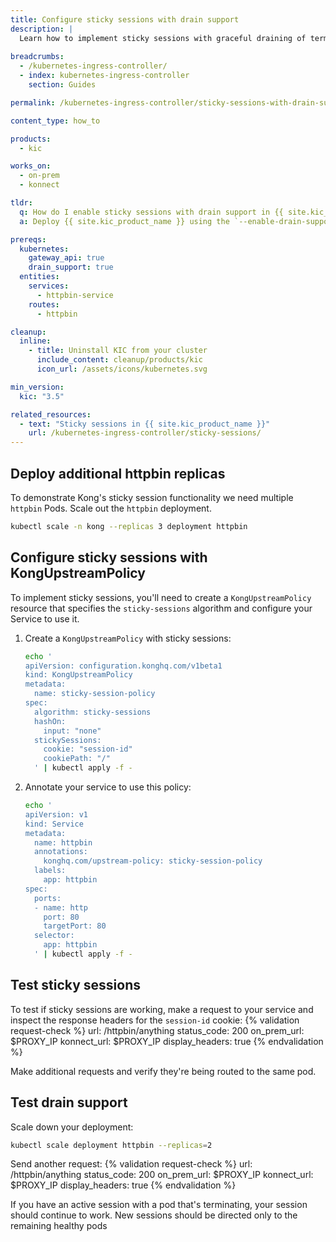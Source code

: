 ```yaml
---
title: Configure sticky sessions with drain support
description: |
  Learn how to implement sticky sessions with graceful draining of terminating pods using {{site.kic_product_name}}.
  
breadcrumbs:
  - /kubernetes-ingress-controller/
  - index: kubernetes-ingress-controller
    section: Guides

permalink: /kubernetes-ingress-controller/sticky-sessions-with-drain-support/

content_type: how_to

products:
  - kic

works_on:
  - on-prem
  - konnect

tldr:
  q: How do I enable sticky sessions with drain support in {{ site.kic_product_name }}?  
  a: Deploy {{ site.kic_product_name }} using the `--enable-drain-support=true` flag. Next, configure `spec.stickySessions` and set `spec.algorithm` to `sticky-sessions` in a `KongUpstreamPolicy` resource. Finally, attach the `KongUpstreamPolicy` resource to a Kubernetes Service with the `konghq.com/upstream-policy` annotation.

prereqs:
  kubernetes:
    gateway_api: true
    drain_support: true
  entities:
    services:
      - httpbin-service
    routes:
      - httpbin

cleanup:
  inline:
    - title: Uninstall KIC from your cluster
      include_content: cleanup/products/kic
      icon_url: /assets/icons/kubernetes.svg

min_version:
  kic: "3.5"

related_resources:
  - text: "Sticky sessions in {{ site.kic_product_name }}"
    url: /kubernetes-ingress-controller/sticky-sessions/
---
```


## Deploy additional httpbin replicas

To demonstrate Kong's sticky session functionality we need multiple `httpbin` Pods. Scale out the `httpbin` deployment.

```bash
kubectl scale -n kong --replicas 3 deployment httpbin
```

## Configure sticky sessions with KongUpstreamPolicy

To implement sticky sessions, you'll need to create a `KongUpstreamPolicy` resource that specifies the `sticky-sessions` algorithm and configure your Service to use it.

1. Create a `KongUpstreamPolicy` with sticky sessions:

   ```bash
   echo '
   apiVersion: configuration.konghq.com/v1beta1
   kind: KongUpstreamPolicy
   metadata:
     name: sticky-session-policy
   spec:
     algorithm: sticky-sessions
     hashOn:
       input: "none"
     stickySessions:
       cookie: "session-id"
       cookiePath: "/"
     ' | kubectl apply -f -
   ```

1. Annotate your service to use this policy:

   ```bash
   echo '
   apiVersion: v1
   kind: Service
   metadata:
     name: httpbin
     annotations:
       konghq.com/upstream-policy: sticky-session-policy
     labels:
       app: httpbin
   spec:
     ports:
     - name: http
       port: 80
       targetPort: 80
     selector:
       app: httpbin
     ' | kubectl apply -f -
   ```

## Test sticky sessions

To test if sticky sessions are working, make a request to your service and inspect the response headers for the `session-id` cookie:
{% validation request-check %}
url: /httpbin/anything
status_code: 200
on_prem_url: $PROXY_IP
konnect_url: $PROXY_IP
display_headers: true
{% endvalidation %}

Make additional requests and verify they're being routed to the same pod.

## Test drain support

Scale down your deployment: 
```bash
kubectl scale deployment httpbin --replicas=2
```

Send another request:
{% validation request-check %}
url: /httpbin/anything
status_code: 200
on_prem_url: $PROXY_IP
konnect_url: $PROXY_IP
display_headers: true
{% endvalidation %}

If you have an active session with a pod that's terminating, your session should continue to work. New sessions should be directed only to the remaining healthy pods